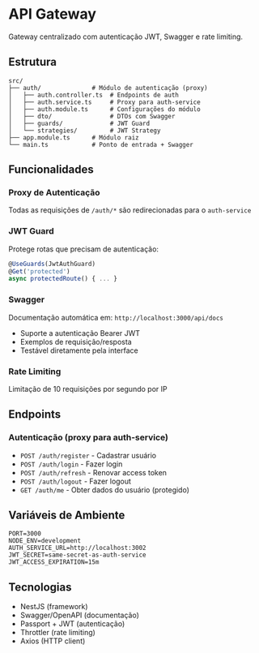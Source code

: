 # API Gateway

Gateway centralizado com autenticação JWT, Swagger e rate limiting.

## Estrutura

```
src/
├── auth/              # Módulo de autenticação (proxy)
│   ├── auth.controller.ts  # Endpoints de auth
│   ├── auth.service.ts     # Proxy para auth-service
│   ├── auth.module.ts      # Configurações do módulo
│   ├── dto/                # DTOs com Swagger
│   ├── guards/             # JWT Guard
│   └── strategies/         # JWT Strategy
├── app.module.ts      # Módulo raiz
└── main.ts            # Ponto de entrada + Swagger
```

## Funcionalidades

### Proxy de Autenticação
Todas as requisições de `/auth/*` são redirecionadas para o `auth-service`

### JWT Guard
Protege rotas que precisam de autenticação:
```typescript
@UseGuards(JwtAuthGuard)
@Get('protected')
async protectedRoute() { ... }
```

### Swagger
Documentação automática em: `http://localhost:3000/api/docs`
- Suporte a autenticação Bearer JWT
- Exemplos de requisição/resposta
- Testável diretamente pela interface

### Rate Limiting
Limitação de 10 requisições por segundo por IP

## Endpoints

### Autenticação (proxy para auth-service)
- `POST /auth/register` - Cadastrar usuário
- `POST /auth/login` - Fazer login
- `POST /auth/refresh` - Renovar access token
- `POST /auth/logout` - Fazer logout
- `GET /auth/me` - Obter dados do usuário (protegido)

## Variáveis de Ambiente

```env
PORT=3000
NODE_ENV=development
AUTH_SERVICE_URL=http://localhost:3002
JWT_SECRET=same-secret-as-auth-service
JWT_ACCESS_EXPIRATION=15m
```

## Tecnologias

- NestJS (framework)
- Swagger/OpenAPI (documentação)
- Passport + JWT (autenticação)
- Throttler (rate limiting)
- Axios (HTTP client)


